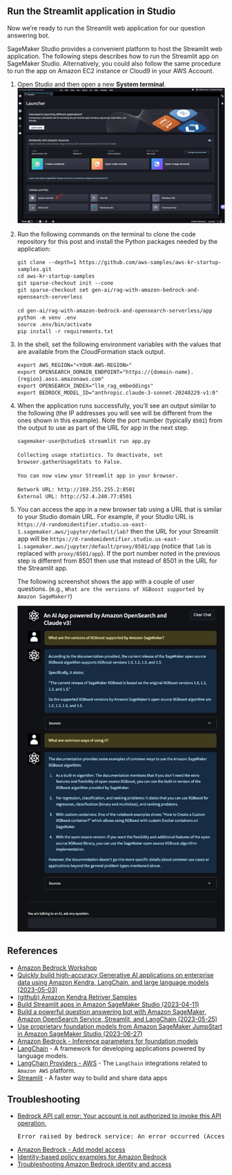 ## Run the Streamlit application in Studio

Now we’re ready to run the Streamlit web application for our question answering bot.

SageMaker Studio provides a convenient platform to host the Streamlit web application. The following steps describes how to run the Streamlit app on SageMaker Studio. Alternatively, you could also follow the same procedure to run the app on Amazon EC2 instance or Cloud9 in your AWS Account.

1. Open Studio and then open a new **System terminal**.
   ![](./sagemaker-studio-launcher-screenshot.png)
2. Run the following commands on the terminal to clone the code repository for this post and install the Python packages needed by the application:
   ```
   git clone --depth=1 https://github.com/aws-samples/aws-kr-startup-samples.git
   cd aws-kr-startup-samples
   git sparse-checkout init --cone
   git sparse-checkout set gen-ai/rag-with-amazon-bedrock-and-opensearch-serverless

   cd gen-ai/rag-with-amazon-bedrock-and-opensearch-serverless/app
   python -m venv .env
   source .env/bin/activate
   pip install -r requirements.txt
   ```
3. In the shell, set the following environment variables with the values that are available from the CloudFormation stack output.
   ```
   export AWS_REGION="<YOUR-AWS-REGION>"
   export OPENSEARCH_DOMAIN_ENDPOINT="https://{domain-name}.{region}.aoss.amazonaws.com"
   export OPENSEARCH_INDEX="llm_rag_embeddings"
   export BEDROCK_MODEL_ID="anthropic.claude-3-sonnet-20240229-v1:0"
   ```
4. When the application runs successfully, you’ll see an output similar to the following (the IP addresses you will see will be different from the ones shown in this example). Note the port number (typically `8501`) from the output to use as part of the URL for app in the next step.
   ```
   sagemaker-user@studio$ streamlit run app.py

   Collecting usage statistics. To deactivate, set browser.gatherUsageStats to False.

   You can now view your Streamlit app in your browser.

   Network URL: http://169.255.255.2:8501
   External URL: http://52.4.240.77:8501
   ```
5. You can access the app in a new browser tab using a URL that is similar to your Studio domain URL. For example, if your Studio URL is `https://d-randomidentifier.studio.us-east-1.sagemaker.aws/jupyter/default/lab?` then the URL for your Streamlit app will be `https://d-randomidentifier.studio.us-east-1.sagemaker.aws/jupyter/default/proxy/8501/app` (notice that `lab` is replaced with `proxy/8501/app`). If the port number noted in the previous step is different from 8501 then use that instead of 8501 in the URL for the Streamlit app.

   The following screenshot shows the app with a couple of user questions. (e.g., `What are the versions of XGBoost supported by Amazon SageMaker?`)

   ![qa-with-llm-and-rag](./qa-with-bedrock-llm-and-rag.png)

## References

  * [Amazon Bedrock Workshop](https://github.com/aws-samples/amazon-bedrock-workshop)
  * [Quickly build high-accuracy Generative AI applications on enterprise data using Amazon Kendra, LangChain, and large language models (2023-05-03)](https://aws.amazon.com/blogs/machine-learning/quickly-build-high-accuracy-generative-ai-applications-on-enterprise-data-using-amazon-kendra-langchain-and-large-language-models/)
  * [(github) Amazon Kendra Retriver Samples](https://github.com/aws-samples/amazon-kendra-langchain-extensions/tree/main/kendra_retriever_samples)
  * [Build Streamlit apps in Amazon SageMaker Studio (2023-04-11)](https://aws.amazon.com/blogs/machine-learning/build-streamlit-apps-in-amazon-sagemaker-studio/)
  * [Build a powerful question answering bot with Amazon SageMaker, Amazon OpenSearch Service, Streamlit, and LangChain (2023-05-25)](https://aws.amazon.com/blogs/machine-learning/build-a-powerful-question-answering-bot-with-amazon-sagemaker-amazon-opensearch-service-streamlit-and-langchain/)
  * [Use proprietary foundation models from Amazon SageMaker JumpStart in Amazon SageMaker Studio (2023-06-27)](https://aws.amazon.com/blogs/machine-learning/use-proprietary-foundation-models-from-amazon-sagemaker-jumpstart-in-amazon-sagemaker-studio/)
  * [Amazon Bedrock - Inference parameters for foundation models](https://docs.aws.amazon.com/bedrock/latest/userguide/model-parameters.html)
  * [LangChain](https://python.langchain.com/v0.1/docs/get_started/introduction.html) - A framework for developing applications powered by language models.
  * [LangChain Providers - AWS](https://python.langchain.com/v0.1/docs/get_started/introduction.html) - The `LangChain` integrations related to `Amazon AWS` platform.
  * [Streamlit](https://streamlit.io/) - A faster way to build and share data apps

## Troubleshooting

  * [Bedrock API call error: Your account is not authorized to invoke this API operation.](https://repost.aws/de/questions/QUksxQi1VkRfez5TvYF2sXhw/bedrock-api-call-error-your-account-is-not-authorized-to-invoke-this-api-operation)
    <pre>
    Error raised by bedrock service: An error occurred (AccessDeniedException) when calling the InvokeModelWithResponseStream operation: Your account is not authorized to invoke this API operation.
    </pre>
  * [Amazon Bedrock - Add model access](https://docs.aws.amazon.com/bedrock/latest/userguide/model-access.html#add-model-access)
  * [Identity-based policy examples for Amazon Bedrock](https://docs.aws.amazon.com/bedrock/latest/userguide/security_iam_id-based-policy-examples.html)
  * [Troubleshooting Amazon Bedrock identity and access](https://docs.aws.amazon.com/bedrock/latest/userguide/security_iam_troubleshoot.html)

